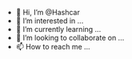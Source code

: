 - 👋 Hi, I’m @Hashcar
- 👀 I’m interested in ...
- 🌱 I’m currently learning ...
- 💞️ I’m looking to collaborate on ...
- 📫 How to reach me ...

<!---
Hashcar/Hashcar is a ✨ special ✨ repository because its `README.md` (this file) appears on your GitHub profile.
You can click the Preview link to take a look at your changes.
--->
